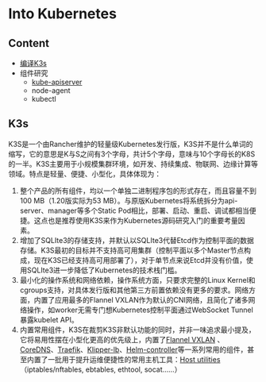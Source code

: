 # Into Kubernetes

## Content

- [编译K3s](./build.md)
- 组件研究
  - [kube-apiserver](./apiserver)
  - node-agent
  - kubectl

## K3s

K3S是一个由Rancher维护的轻量级Kubernetes发行版，K3S并不是什么单词的缩写，它的意思是K与S之间有3个字母，共计5个字母，意味与10个字母长的K8S的一半。K3S主要用于小规模集群环境，如开发、持续集成、物联网、边缘计算等领域。特点是轻量、便捷、小型化，具体体现为：

1. 整个产品的所有组件，均以一个单独二进制程序包的形式存在，而且容量不到100 MB（1.20版实际为53 MB）。与原版Kubernetes将系统拆分为api-server、manager等多个Static Pod相比，部署、启动、重启、调试都相当便捷。这点也是推荐使用K3S来作为Kubernetes源码研究入门的重要考量因素。
2. 增加了SQLIte3的存储支持，并默认以SQLIte3代替Etcd作为控制平面的数据存储。K3S最初的目标并不支持高可用集群（控制平面以多个Master节点构成，现在K3S已经支持高可用部署了），对于单节点来说Etcd并没有价值，使用SQLIte3进一步降低了Kubernetes的技术栈门槛。
3. 最小化的操作系统和网络依赖，操作系统方面，只要求完整的Linux Kernel和cgroups支持，对具体发行版和其他第三方前置依赖没有更多的要求。网络方面，内置了应用最多的Flannel VXLAN作为默认的CNI网络，且简化了诸多网络操作，如worker无需专门想Kubernetes控制平面通过WebSocket Tunnel暴露kubelet API。
4. 内置常用组件，K3S在裁剪K3S非默认功能的同时，并非一味追求最小提及，它将易用性摆在小型化更高的优先级上，内置了[Flannel VXLAN](https://github.com/coreos/flannel) 、[CoreDNS](https://coredns.io/)、[Traefik](https://containo.us/traefik/)、[Klipper-lb](https://github.com/rancher/klipper-lb)、[Helm-controller](https://github.com/k3s-io/helm-controller)等一系列常用的组件，甚至内置了一批用于提升运维便捷性的常用主机工具：[Host utilities](https://github.com/k3s-io/k3s-root)（iptables/nftables, ebtables, ethtool, socat……）
